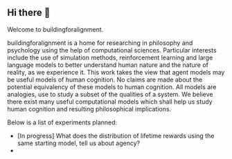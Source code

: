 ## Hi there 👋

Welcome to buildingforalignment.

buildingforalignment is a home for researching in philosophy and psychology using the help of computational sciences. Particular interests include the use of simulation methods, reinforcement learning
and large language models to better understand human nature and the nature of reality, as we experience it. This work takes the view that agent models may be useful models of human cognition. No claims 
are made about the potential equivalency of these models to human cognition. All models are analogies, use to study a subset of the qualities of a system. We believe there exist many useful computational models
which shall help us study human cognition and resulting philosophical implications.

Below is a list of experiments planned:
- [In progress] What does the distribution of lifetime rewards using the same starting model, tell us about agency?
- 
<!--

**Here are some ideas to get you started:**

🙋‍♀️ A short introduction - what is your organization all about?
🌈 Contribution guidelines - how can the community get involved?
👩‍💻 Useful resources - where can the community find your docs? Is there anything else the community should know?
🍿 Fun facts - what does your team eat for breakfast?
🧙 Remember, you can do mighty things with the power of [Markdown](https://docs.github.com/github/writing-on-github/getting-started-with-writing-and-formatting-on-github/basic-writing-and-formatting-syntax)
-->
